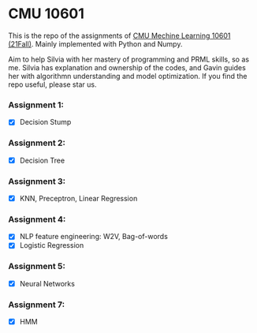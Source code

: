# CMU 10601

This is the repo of the assignments of [CMU Mechine Learning 10601 (21Fall)](http://www.cs.cmu.edu/~mgormley/courses/10601/). Mainly implemented with Python and Numpy.  

Aim to help Silvia with her mastery of programming and PRML skills, so as me. Silvia has explanation and ownership of the codes, and Gavin guides her with algorithmn understanding and model optimization. If you find the repo useful, please star us.  


### Assignment 1:
- [x] Decision Stump

### Assignment 2:
- [x] Decision Tree

### Assignment 3:
- [x] KNN, Preceptron, Linear Regression

### Assignment 4:
- [x] NLP feature engineering: W2V, Bag-of-words
- [X] Logistic Regression

### Assignment 5: 
- [X] Neural Networks

### Assignment 7:
- [X] HMM